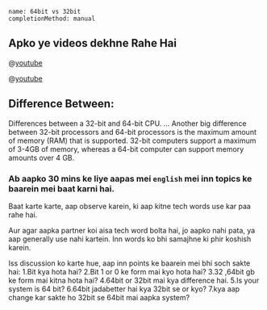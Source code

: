 ```ngMeta
name: 64bit vs 32bit
completionMethod: manual
```
## Apko ye videos dekhne Rahe Hai

@[youtube](8Q5GfoSZ54c)

@[youtube](hv1xTnaLsRg)

## Difference Between:
Differences between a 32-bit and 64-bit CPU. ... Another big difference between 32-bit processors and 64-bit processors is the maximum amount of memory (RAM) that is supported. 32-bit computers support a maximum of 3-4GB of memory, whereas a 64-bit computer can support memory amounts over 4 GB.

### Ab aapko 30 mins ke liye aapas mei `english` mei inn topics ke baarein mei baat karni hai.
Baat karte karte, aap observe karein, ki aap kitne tech words use kar paa rahe hai.

Aur agar aapka partner koi aisa tech word bolta hai, jo aapko nahi pata, ya aap generally use nahi kartein. Inn words ko bhi samajhne ki phir koshish karein.

Iss discussion ko karte hue, aap inn points ke baarein mei bhi soch sakte hai:
1.Bit kya hota hai?
2.Bit 1 or 0 ke form mai kyo hota hai?
3.32 ,64bit gb ke form mai kitna hota hai?
4.64bit or 32bit mai kya difference hai.
5.Is your system is 64 bit?
6.64bit jadabetter hai kya 32bit se or kyo?
7.kya aap change kar sakte ho 32bit se 64bit mai aapka system?

